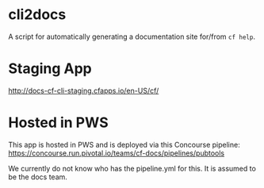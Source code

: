 # cli2docs

A script for automatically generating a documentation site for/from `cf help`.

# Staging App
http://docs-cf-cli-staging.cfapps.io/en-US/cf/

# Hosted in PWS
This app is hosted in PWS and is deployed via this Concourse pipeline:
https://concourse.run.pivotal.io/teams/cf-docs/pipelines/pubtools

We currently do not know who has the pipeline.yml for this. It is assumed to be
the docs team.
